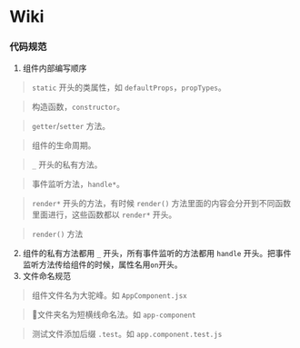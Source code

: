 # Wiki

### 代码规范

1. 组件内部编写顺序
  > `static` 开头的类属性，如 `defaultProps`，`propTypes`。
  
  > 构造函数，`constructor`。
  
  > `getter`/`setter` 方法。
  
  > 组件的生命周期。
  
  > `_` 开头的私有方法。
  
  > 事件监听方法，`handle*`。
  
  > `render*` 开头的方法，有时候 `render()` 方法里面的内容会分开到不同函数里面进行，这些函数都以 `render*` 开头。
  
  > `render()` 方法
  
2. 组件的私有方法都用 `_` 开头，所有事件监听的方法都用 `handle` 开头。把事件监听方法传给组件的时候，属性名用`on`开头。
3. 文件命名规范
  > 组件文件名为大驼峰。如 `AppComponent.jsx`

  > 文件夹名为短横线命名法。如 `app-component`

  > 测试文件添加后缀 `.test`。如 `app.component.test.js`

  
  